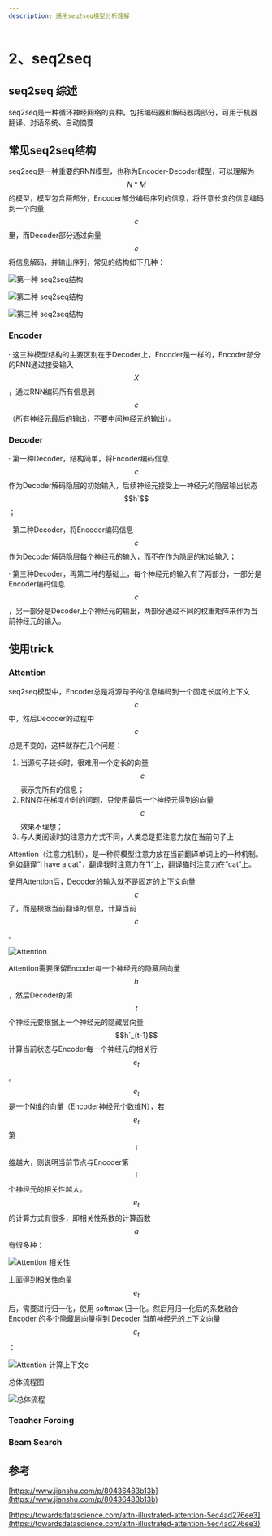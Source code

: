 ```yaml
---
description: 通用seq2seq模型分析理解
---
```


# 2、seq2seq

## seq2seq 综述

seq2seq是一种循环神经网络的变种，包括编码器和解码器两部分，可用于机器翻译、对话系统、自动摘要

## 常见seq2seq结构

seq2seq是一种重要的RNN模型，也称为Encoder-Decoder模型，可以理解为 $$N*M$$ 的模型，模型包含两部分，Encoder部分编码序列的信息，将任意长度的信息编码到一个向量 $$c$$ 里，而Decoder部分通过向量 $$c$$ 将信息解码，并输出序列，常见的结构如下几种：

![&#x7B2C;&#x4E00;&#x79CD; seq2seq&#x7ED3;&#x6784;](../.gitbook/assets/image%20%2811%29.png)

![&#x7B2C;&#x4E8C;&#x79CD; seq2seq&#x7ED3;&#x6784;](../.gitbook/assets/image%20%287%29.png)

![&#x7B2C;&#x4E09;&#x79CD; seq2seq&#x7ED3;&#x6784;](../.gitbook/assets/image%20%286%29.png)

### Encoder

· 这三种模型结构的主要区别在于Decoder上，Encoder是一样的，Encoder部分的RNN通过接受输入 $$X$$ ，通过RNN编码所有信息到 $$c$$ （所有神经元最后的输出，不要中间神经元的输出）。

### Decoder

· 第一种Decoder，结构简单，将Encoder编码信息 $$c$$ 作为Decoder解码隐层的初始输入，后续神经元接受上一神经元的隐层输出状态 $$h`$$ ；

· 第二种Decoder，将Encoder编码信息 $$c$$ 作为Decoder解码隐层每个神经元的输入，而不在作为隐层的初始输入；

·  第三种Decoder，再第二种的基础上，每个神经元的输入有了两部分，一部分是Encoder编码信息 $$c$$，另一部分是Decoder上个神经元的输出，两部分通过不同的权重矩阵来作为当前神经元的输入。

## 使用trick

### Attention

seq2seq模型中，Encoder总是将源句子的信息编码到一个固定长度的上下文 $$c$$ 中，然后Decoder的过程中 $$c$$ 总是不变的，这样就存在几个问题：

1. 当源句子较长时，很难用一个定长的向量 $$c$$ 表示完所有的信息；
2. RNN存在梯度小时的问题，只使用最后一个神经元得到的向量 $$c$$ 效果不理想；
3. 与人类阅读时的注意力方式不同，人类总是把注意力放在当前句子上

Attention（注意力机制），是一种将模型注意力放在当前翻译单词上的一种机制。例如翻译“I have a cat"，翻译我时注意力在”I“上，翻译猫时注意力在”cat“上。

使用Attention后，Decoder的输入就不是固定的上下文向量 $$c$$ 了，而是根据当前翻译的信息，计算当前 $$c$$ 。

![Attention](../.gitbook/assets/image%20%2810%29.png)

Attention需要保留Encoder每一个神经元的隐藏层向量 $$h$$ ，然后Decoder的第 $$t$$ 个神经元要根据上一个神经元的隐藏层向量 $$h`_{t-1}$$ 计算当前状态与Encoder每一个神经元的相关行 $$e_{t}$$ 。 $$e_{t}$$ 是一个N维的向量（Encoder神经元个数维N），若$$e_{t}$$第 $$i$$ 维越大，则说明当前节点与Encoder第 $$i$$ 个神经元的相关性越大。$$e_{t}$$的计算方式有很多，即相关性系数的计算函数 $$a$$ 有很多种：

![Attention &#x76F8;&#x5173;&#x6027;](../.gitbook/assets/image%20%285%29.png)

 上面得到相关性向量 $$e_{t}$$  后，需要进行归一化，使用 softmax 归一化。然后用归一化后的系数融合 Encoder 的多个隐藏层向量得到 Decoder 当前神经元的上下文向量 $$c_{t}$$ ：

![Attention &#x8BA1;&#x7B97;&#x4E0A;&#x4E0B;&#x6587;c](../.gitbook/assets/image%20%282%29.png)

总体流程图

![&#x603B;&#x4F53;&#x6D41;&#x7A0B;](../.gitbook/assets/image%20%283%29.png)

### Teacher Forcing

### Beam Search

## 参考

[https://www.jianshu.com/p/80436483b13b](https://www.jianshu.com/p/80436483b13b)

[https://towardsdatascience.com/attn-illustrated-attention-5ec4ad276ee3](https://towardsdatascience.com/attn-illustrated-attention-5ec4ad276ee3)



